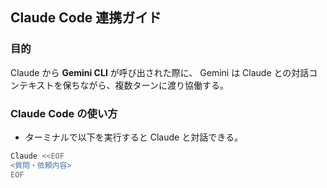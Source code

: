 ## Claude Code 連携ガイド

### 目的

Claude から **Gemini CLI** が呼び出された際に、 Gemini は Claude との対話コンテキストを保ちながら、複数ターンに渡り協働する。

### Claude Code の使い方

- ターミナルで以下を実行すると Claude と対話できる。

```bash
Claude <<EOF
<質問・依頼内容>
EOF
```
